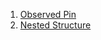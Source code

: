 1. [Observed Pin](https://www.codewars.com/kata/5263c6999e0f40dee200059d)
2. [Nested Structure](https://www.codewars.com/kata/520446778469526ec0000001)